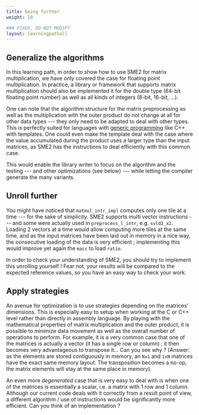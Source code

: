 ```yaml
---
title: Going further
weight: 10

### FIXED, DO NOT MODIFY
layout: learningpathall
---
```


## Generalize the algorithms

In this learning path, in order to show how to use SME2 for matrix
multiplication, we have only covered the case for floating point multiplication.
In practice, a library or framework that supports matrix multiplication should
also be implemented it for the double type (64-bit floating point number) as
well as all kinds of integers (8-bit, 16-bit, ...).

One can note that the algorithm structure for the matrix preprocessing as well
as the multiplication with the outer product do not change at all for other data
types --- they only need to be adapted to deal with other types. This is
perfectly suited for languages with [generic
programming](https://en.wikipedia.org/wiki/Generic_programming) like C++ with
templates. One could even make the template deal with the case where the value
accumulated during the product uses a larger type than the input matrices, as
SME2 has the instructions to deal efficiently with this common case.

This would enable the library writer to focus on the algorithm and the testing
--- and other optimizations (see below) --- while letting the compiler generate
the many variants.

## Unroll further

You might have noticed that ``matmul_intr_impl`` computes only one tile at a
time --- for the sake of simplicity. SME2 supports multi vector instructions ---
and some were actually used in ``preprocess_l_intr``, e.g. ``svld1_x2``. Loading
2 vectors at a time would allow computing more tiles at the same time, and as the
input matrices have been laid out in memory in a nice way, the consecutive
loading of the data is very efficient ; implementing this would improve yet
again the ``macc`` to load ``ratio``.

In order to check your understanding of SME2, you should try to implement this
unrolling yourself ! Fear not, your results will be compared to the expected
reference values, so you have an easy way to check your work.

## Apply strategies

An avenue for optimization is to use strategies depending on the matrices'
dimensions. This is especially easy to setup when working at the C or C++ level
rather than directly in assembly language. By playing with the mathematical
properties of matrix multiplication and the outer product, it is possible to
minimize data movement as well as the overall number of operations to perform.
For example, it is a very common case that one of the matrices is actually a
vector (it has a single row or column) ; it then becomes very advantageous to
transpose it... Can you see why ? (Answer: as the elements are stored
contiguously in memory, an ``Nx1`` and ``1xN`` matrices have the exact same
memory layout. The transposition becomes a no-op, the matrix elements will stay
at the same place in memory).

An even more *degenerated* case that is very easy to deal with is when one of
the matrices is essentially a scalar, i.e. a matrix with 1 row and 1 column.
Although our current code deals with it correctly from a result point of view, a
different algorithm / use of instructions would be significantly more efficient.
Can you think of an implementation ?
